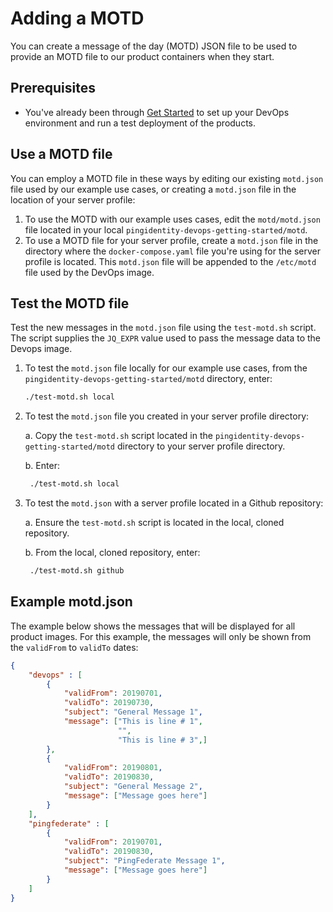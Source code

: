 # Adding a MOTD

You can create a message of the day (MOTD) JSON file to be used to provide an MOTD file to our product containers when they start.

## Prerequisites

* You've already been through [Get Started](getStarted.md) to set up your DevOps environment and run a test deployment of the products.

## Use a MOTD file

You can employ a MOTD file in these ways by editing our existing `motd.json` file used by our example use cases, or creating a `motd.json` file in the location of your server profile:

1. To use the MOTD with our example uses cases, edit the
`motd/motd.json` file located in your local `pingidentity-devops-getting-started/motd`.
2. To use a MOTD file for your server profile, create a `motd.json` file in the directory where the `docker-compose.yaml` file you're using for the server profile is located. This `motd.json` file will be appended to the `/etc/motd` file used by the DevOps image.

## Test the MOTD file

Test the new messages in the `motd.json` file using the `test-motd.sh` script. The script supplies the `JQ_EXPR` value used to pass the message data to the Devops image.


1. To test the `motd.json` file locally for our example use cases, from the `pingidentity-devops-getting-started/motd` directory, enter:

   ```bash
   ./test-motd.sh local
   ```

2. To test the `motd.json` file you created in your server profile directory:

   a. Copy the `test-motd.sh` script located in the `pingidentity-devops-getting-started/motd` directory to your server profile directory.

   b. Enter:

   ```bash
    ./test-motd.sh local
   ```

3. To test the `motd.json` with a server profile located in a Github repository:

   a. Ensure the `test-motd.sh` script is located in the local, cloned repository.

   b. From the local, cloned repository, enter:

   ```bash
    ./test-motd.sh github
   ```

## Example motd.json

The example below shows the messages that will be displayed for all product images. For this example, the messages will only be shown from the `validFrom` to `validTo` dates:

```json
{
    "devops" : [
        {
            "validFrom": 20190701,
            "validTo": 20190730,
            "subject": "General Message 1",
            "message": ["This is line # 1",
                        "",
                        "This is line # 3",]
        },
        {
            "validFrom": 20190801,
            "validTo": 20190830,
            "subject": "General Message 2",
            "message": ["Message goes here"]
        }
    ],
    "pingfederate" : [
        {
            "validFrom": 20190701,
            "validTo": 20190830,
            "subject": "PingFederate Message 1",
            "message": ["Message goes here"]
        }
    ]
}
```
